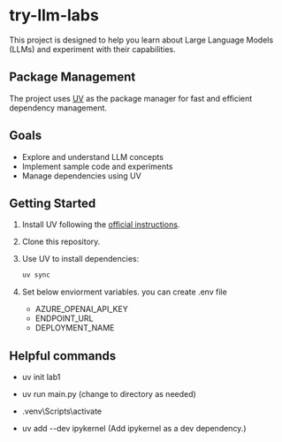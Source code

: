 # try-llm-labs

This project is designed to help you learn about Large Language Models (LLMs) and experiment with their capabilities.

## Package Management

The project uses [UV](https://github.com/astral-sh/uv) as the package manager for fast and efficient dependency management.

## Goals

- Explore and understand LLM concepts
- Implement sample code and experiments
- Manage dependencies using UV

## Getting Started

1. Install UV following the [official instructions](https://github.com/astral-sh/uv).
2. Clone this repository.
3. Use UV to install dependencies:

    ```bash
    uv sync
    ```
4. Set below enviorment variables. you can create .env file
    - AZURE_OPENAI_API_KEY
    - ENDPOINT_URL
    - DEPLOYMENT_NAME
## Helpful commands
- uv init lab1
- uv run main.py  (change to directory as needed)
- .venv\Scripts\activate

- uv add --dev ipykernel (Add ipykernel as a dev dependency.)
